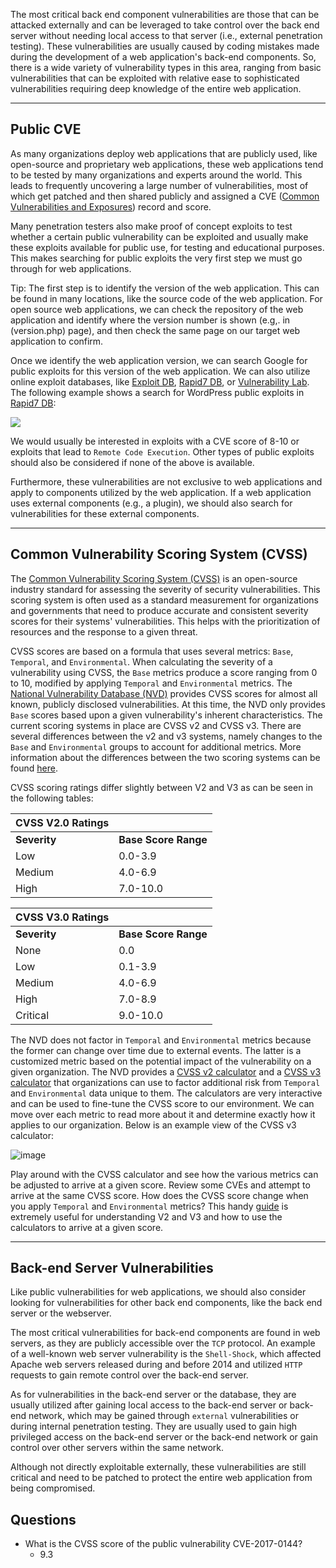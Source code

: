 The most critical back end component vulnerabilities are those that can be attacked externally and can be leveraged to take control over the back end server without needing local access to that server (i.e., external penetration testing). These vulnerabilities are usually caused by coding mistakes made during the development of a web application's back-end components. So, there is a wide variety of vulnerability types in this area, ranging from basic vulnerabilities that can be exploited with relative ease to sophisticated vulnerabilities requiring deep knowledge of the entire web application.

---

## Public CVE

As many organizations deploy web applications that are publicly used, like open-source and proprietary web applications, these web applications tend to be tested by many organizations and experts around the world. This leads to frequently uncovering a large number of vulnerabilities, most of which get patched and then shared publicly and assigned a CVE ([Common Vulnerabilities and Exposures](https://en.wikipedia.org/wiki/Common_Vulnerabilities_and_Exposures)) record and score.

Many penetration testers also make proof of concept exploits to test whether a certain public vulnerability can be exploited and usually make these exploits available for public use, for testing and educational purposes. This makes searching for public exploits the very first step we must go through for web applications.

Tip: The first step is to identify the version of the web application. This can be found in many locations, like the source code of the web application. For open source web applications, we can check the repository of the web application and identify where the version number is shown (e.g,. in (version.php) page), and then check the same page on our target web application to confirm.

Once we identify the web application version, we can search Google for public exploits for this version of the web application. We can also utilize online exploit databases, like [Exploit DB](https://www.exploit-db.com/), [Rapid7 DB](https://www.rapid7.com/db/), or [Vulnerability Lab](https://www.vulnerability-lab.com/). The following example shows a search for WordPress public exploits in [Rapid7 DB](https://www.rapid7.com/db/):

![](/storage/modules/75/rapid7-db.jpg)

We would usually be interested in exploits with a CVE score of 8-10 or exploits that lead to `Remote Code Execution`. Other types of public exploits should also be considered if none of the above is available.

Furthermore, these vulnerabilities are not exclusive to web applications and apply to components utilized by the web application. If a web application uses external components (e.g., a plugin), we should also search for vulnerabilities for these external components.

---

## Common Vulnerability Scoring System (CVSS)

The [Common Vulnerability Scoring System (CVSS)](https://en.wikipedia.org/wiki/Common_Vulnerability_Scoring_System) is an open-source industry standard for assessing the severity of security vulnerabilities. This scoring system is often used as a standard measurement for organizations and governments that need to produce accurate and consistent severity scores for their systems' vulnerabilities. This helps with the prioritization of resources and the response to a given threat.

CVSS scores are based on a formula that uses several metrics: `Base`, `Temporal`, and `Environmental`. When calculating the severity of a vulnerability using CVSS, the `Base` metrics produce a score ranging from 0 to 10, modified by applying `Temporal` and `Environmental` metrics. The [National Vulnerability Database (NVD)](https://nvd.nist.gov/) provides CVSS scores for almost all known, publicly disclosed vulnerabilities. At this time, the NVD only provides `Base` scores based upon a given vulnerability's inherent characteristics. The current scoring systems in place are CVSS v2 and CVSS v3. There are several differences between the v2 and v3 systems, namely changes to the `Base` and `Environmental` groups to account for additional metrics. More information about the differences between the two scoring systems can be found [here](https://www.balbix.com/insights/cvss-v2-vs-cvss-v3).

CVSS scoring ratings differ slightly between V2 and V3 as can be seen in the following tables:

| CVSS V2.0 Ratings |  |
| --- | --- |
| **Severity** | **Base Score Range** |
| Low | 0.0-3.9 |
| Medium | 4.0-6.9 |
| High | 7.0-10.0 |

| **CVSS V3.0 Ratings** |  |
| --- | --- |
| **Severity** | **Base Score Range** |
| None | 0.0 |
| Low | 0.1-3.9 |
| Medium | 4.0-6.9 |
| High | 7.0-8.9 |
| Critical | 9.0-10.0 |

The NVD does not factor in `Temporal` and `Environmental` metrics because the former can change over time due to external events. The latter is a customized metric based on the potential impact of the vulnerability on a given organization. The NVD provides a [CVSS v2 calculator](https://nvd.nist.gov/vuln-metrics/cvss/v2-calculator) and a [CVSS v3 calculator](https://nvd.nist.gov/vuln-metrics/cvss/v3-calculator) that organizations can use to factor additional risk from `Temporal` and `Environmental` data unique to them. The calculators are very interactive and can be used to fine-tune the CVSS score to our environment. We can move over each metric to read more about it and determine exactly how it applies to our organization. Below is an example view of the CVSS v3 calculator:

![image](https://academy.hackthebox.com/storage/modules/75/cvssv3_calc.png)

Play around with the CVSS calculator and see how the various metrics can be adjusted to arrive at a given score. Review some CVEs and attempt to arrive at the same CVSS score. How does the CVSS score change when you apply `Temporal` and `Environmental` metrics? This handy [guide](https://www.first.org/cvss/user-guide) is extremely useful for understanding V2 and V3 and how to use the calculators to arrive at a given score.

---

## Back-end Server Vulnerabilities

Like public vulnerabilities for web applications, we should also consider looking for vulnerabilities for other back end components, like the back end server or the webserver.

The most critical vulnerabilities for back-end components are found in web servers, as they are publicly accessible over the `TCP` protocol. An example of a well-known web server vulnerability is the `Shell-Shock`, which affected Apache web servers released during and before 2014 and utilized `HTTP` requests to gain remote control over the back-end server.

As for vulnerabilities in the back-end server or the database, they are usually utilized after gaining local access to the back-end server or back-end network, which may be gained through `external` vulnerabilities or during internal penetration testing. They are usually used to gain high privileged access on the back-end server or the back-end network or gain control over other servers within the same network.

Although not directly exploitable externally, these vulnerabilities are still critical and need to be patched to protect the entire web application from being compromised.

## Questions
- What is the CVSS score of the public vulnerability CVE-2017-0144?
	- 9.3